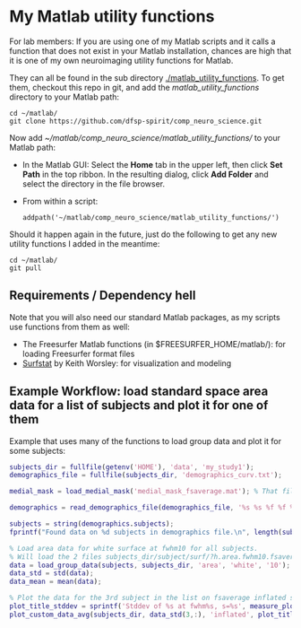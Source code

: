 # My Matlab utility functions

For lab members: If you are using one of my Matlab scripts and it calls a function that does not exist in your Matlab installation, chances are high that it is one of my own neuroimaging utility functions for Matlab.

They can all be found in the sub directory [./matlab_utility_functions](./matlab_utility_functions). To get them, checkout this repo in git, and add the *matlab_utility_functions* directory to your Matlab path:

    cd ~/matlab/
    git clone https://github.com/dfsp-spirit/comp_neuro_science.git

Now add *~/matlab/comp_neuro_science/matlab_utility_functions/* to your Matlab path:

* In the Matlab GUI: Select the **Home** tab in the upper left, then click **Set Path** in the top ribbon. In the resulting dialog, click **Add Folder** and select the directory in the file browser.
* From within a script:

    ```addpath('~/matlab/comp_neuro_science/matlab_utility_functions/')```

Should it happen again in the future, just do the following to get any new utility functions I added in the meantime:

    cd ~/matlab/
    git pull

## Requirements / Dependency hell

Note that you will also need our standard Matlab packages, as my scripts use functions from them as well:

* The Freesurfer Matlab functions (in $FREESURFER_HOME/matlab/): for loading Freesurfer format files
* [Surfstat](https://galton.uchicago.edu/faculty/InMemoriam/worsley/research/surfstat/) by Keith Worsley: for visualization and modeling



## Example Workflow: load standard space area data for a list of subjects and plot it for one of them

Example that uses many of the functions to load group data and plot it for some subjects:

```matlab
subjects_dir = fullfile(getenv('HOME'), 'data', 'my_study1');
demographics_file = fullfile(subjects_dir, 'demographics_curv.txt');

medial_mask = load_medial_mask('medial_mask_fsaverage.mat'); % That file is on the Matlab path, so no path needed.

demographics = read_demographics_file(demographics_file, '%s %s %f %f %f %f %f %f %s', ["subjects", "group", "age", "iq", "bd_pial_sa", "bd_white_sa", "bd_thickness", "bd_volume", "site"]);

subjects = string(demographics.subjects);
fprintf("Found data on %d subjects in demographics file.\n", length(subjects));

% Load area data for white surface at fwhm10 for all subjects.
% Will load the 2 files subjects_dir/subject/surf/?h.area.fwhm10.fsaverage.mgh  (where ? is 'l' and 'r' for the left and right hemispheres)
data = load_group_data(subjects, subjects_dir, 'area', 'white', '10');
data_std = std(data);
data_mean = mean(data);

% Plot the data for the 3rd subject in the list on fsaverage inflated surface
plot_title_stddev = sprintf('Stddev of %s at fwhm%s, s=%s', measure_plot_name, fwhm, surface);
plot_custom_data_avg(subjects_dir, data_std(3,:), 'inflated', plot_title_stddev);
```
